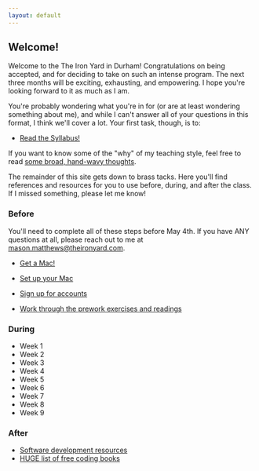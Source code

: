 ```yaml
---
layout: default
---
```


## Welcome!

Welcome to the The Iron Yard in Durham!  Congratulations on being accepted, and for deciding to take on such an intense program.  The next three months will be exciting, exhausting, and empowering.  I hope you're looking forward to it as much as I am.

You're probably wondering what you're in for (or are at least wondering something about me), and while I can't answer all of your questions in this format, I think we'll cover a lot.  Your first task, though, is to:

* [Read the Syllabus!](/syllabus/)

If you want to know some of the "why" of my teaching style, feel free to read [some broad, hand-wavy thoughts](/syllabus/values.html).  

The remainder of this site gets down to brass tacks.  Here you'll find references and resources for you to use before, during, and after the class. If I missed something, please let me know!

### Before

You'll need to complete all of these steps before May 4th.  If you have ANY questions at all, please reach out to me at mason.matthews@theironyard.com.

* [Get a Mac!](/before/mac_specs.html)
* [Set up your Mac](/before/setup.html)
* [Sign up for accounts](/before/accounts.html)

* [Work through the prework exercises and readings](/before/exercises.html)

### During

* Week 1
* Week 2
* Week 3
* Week 4
* Week 5
* Week 6
* Week 7
* Week 8
* Week 9

### After

* [Software development resources](/resources/)
* [HUGE list of free coding books](https://github.com/vhf/free-programming-books/blob/master/free-programming-books.md)
